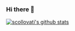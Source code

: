 ### Hi there 👋

[![scollovati's github stats](https://github-readme-stats.vercel.app/api?username=scollovati&count_private=true&show_icons=true&theme=nightowl)](https://github.com/anuraghazra/github-readme-stats)
